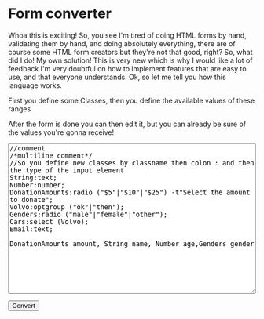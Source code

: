 <script type="text/javascript" src="formParser.js"></script>
<script type="text/javascript" src="convert.js"></script>
<style>pre {
    white-space: pre-wrap;       /* Since CSS 2.1 */
    white-space: -moz-pre-wrap;  /* Mozilla, since 1999 */
    white-space: -pre-wrap;      /* Opera 4-6 */
    white-space: -o-pre-wrap;    /* Opera 7 */
    word-wrap: break-word;       /* Internet Explorer 5.5+ */
}

#input{
width:100%;
min-height: 23em;
font-family:monospace;
}
form span {
    display: block;
}
</style>
# Form converter
Whoa this is exciting! So, you see I'm tired of doing HTML forms by hand, validating them by hand, and doing absolutely everything, there are of course some HTML form creators but they're not that good, right?
So, what did I do! My own solution! This is very new which is why I would like a lot of feedback I'm very doubtful on how to implement features that are easy to use, and that everyone understands.
Ok, so let me tell you how this language works.

First you define some Classes, then you define the available values of these ranges

After the form is done you can then edit it, but you can already be sure of the values you're gonna receive!
<textarea id="input">
//comment
/*multiline comment*/
//So you define new classes by classname then colon : and then the type of the input element
String:text;
Number:number;
DonationAmounts:radio ("$5"|"$10"|"$25") -t"Select the amount to donate";
Volvo:optgroup ("ok"|"then");
Genders:radio ("male"|"female"|"other");
Cars:select (Volvo);
Email:text;

DonationAmounts amount, String name, Number age,Genders gender</textarea>
<button onclick="lol()">Convert</button>
<div id="result"></div>
<pre id="preview"></pre>
